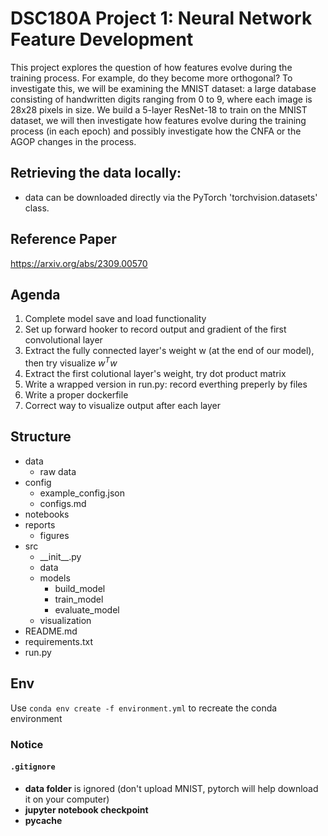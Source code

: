 # DSC180A Project 1: Neural Network Feature Development

This project explores the question of how features evolve during the training process. For example, do they become more orthogonal? To investigate this, we will be examining the MNIST dataset: a large database consisting of handwritten digits ranging from 0 to 9, where each image is 28x28 pixels in size. We build a 5-layer ResNet-18 to train on the MNIST dataset, we will then investigate how features evolve during the training process (in each epoch) and possibly investigate how the CNFA or the AGOP changes in the process.

## Retrieving the data locally: 
- data can be downloaded directly via the PyTorch 'torchvision.datasets' class.

## Reference Paper
https://arxiv.org/abs/2309.00570 

## Agenda
1. Complete model save and load functionality
2. Set up forward hooker to record output and gradient of the first convolutional layer
3. Extract the fully connected layer's weight w (at the end of our model), then try visualize $w^T w$ 
4. Extract the first colutional layer's weight, try dot product matrix
5. Write a wrapped version in run.py: record everthing preperly by files
6. Write a proper dockerfile
7. Correct way to visualize output after each layer


## Structure
- data
  - raw data
- config
  - example_config.json
  - configs.md
- notebooks
- reports
  - figures
- src
  - \_\_init\_\_.py
  - data
  - models
    - build_model
    - train_model
    - evaluate_model
  - visualization
- README.md
- requirements.txt
- run.py

## Env
Use `conda env create -f environment.yml` to recreate the conda environment

### Notice
#### `.gitignore`
- **data folder** is ignored (don't upload MNIST, pytorch will help download it on your computer)
- **jupyter notebook checkpoint**
- **__pycache__**

